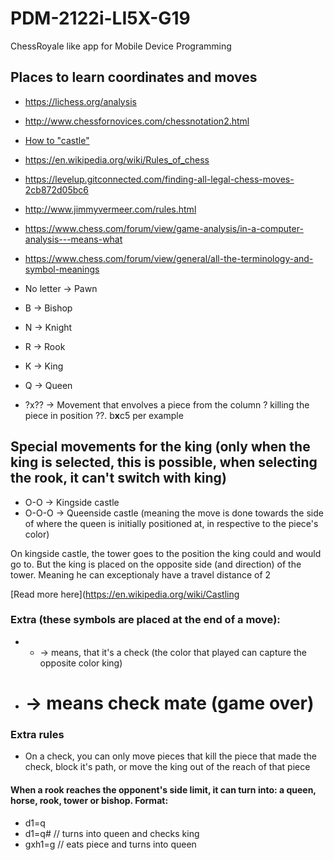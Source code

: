# PDM-2122i-LI5X-G19
ChessRoyale like app for Mobile Device Programming

## Places to learn coordinates and moves
- https://lichess.org/analysis
- http://www.chessfornovices.com/chessnotation2.html
- [How to "castle"](https://youtu.be/4jXQyGaeUV8)
- https://en.wikipedia.org/wiki/Rules_of_chess
- https://levelup.gitconnected.com/finding-all-legal-chess-moves-2cb872d05bc6
- http://www.jimmyvermeer.com/rules.html
- https://www.chess.com/forum/view/game-analysis/in-a-computer-analysis---means-what
- https://www.chess.com/forum/view/general/all-the-terminology-and-symbol-meanings

- No letter -> Pawn
- B -> Bishop
- N -> Knight
- R -> Rook
- K -> King
- Q -> Queen
- ?x?? -> Movement that envolves a piece from the column ? killing the piece in position ??. b**x**c5 per example

## Special movements for the king (only when the king is selected, this is possible, when selecting the rook, it can't switch with king)
- O-O -> Kingside castle
- O-O-O -> Queenside castle (meaning the move is done towards the side of where the queen is initially positioned at, in respective to the piece's color)

On kingside castle, the tower goes to the position the king could and would go to. But the king is placed on the opposite side (and direction) of the tower. Meaning he can exceptionaly have a travel distance of 2

[Read more here](https://en.wikipedia.org/wiki/Castling

### Extra (these symbols are placed at the end of a move):
- + -> means, that it's a check (the color that played can capture the opposite color king)
- # -> means check mate (game over)

### Extra rules
- On a check, you can only move pieces that kill the piece that made the check, block it's path, or move the king out of the reach of that piece

#### When a rook reaches the opponent's side limit, it can turn into: a queen, horse, rook, tower or bishop. Format:
- d1=q
- d1=q# // turns into queen and checks king
- gxh1=g // eats piece and turns into queen


